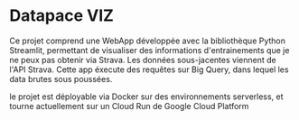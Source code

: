 
# Datapace VIZ

Ce projet comprend une WebApp développée avec la bibliothèque Python Streamlit, permettant de visualiser des informations d'entrainements que je ne peux pas obtenir via Strava. Les données sous-jacentes viennent de l'API Strava. Cette app éxecute des requêtes sur Big Query, dans lequel les data brutes sous poussées.

le projet est déployable via Docker sur des environnements serverless, et tourne actuellement sur un Cloud Run de Google Cloud Platform